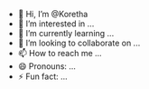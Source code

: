 - 👋 Hi, I’m @Koretha
- 👀 I’m interested in ...
- 🌱 I’m currently learning ...
- 💞️ I’m looking to collaborate on ...
- 📫 How to reach me ...
- 😄 Pronouns: ...
- ⚡ Fun fact: ...

<!---
Koretha/Koretha is a ✨ special ✨ repository because its `README.md` (this file) appears on your GitHub profile.
You can click the Preview link to take a look at your changes.
--->
